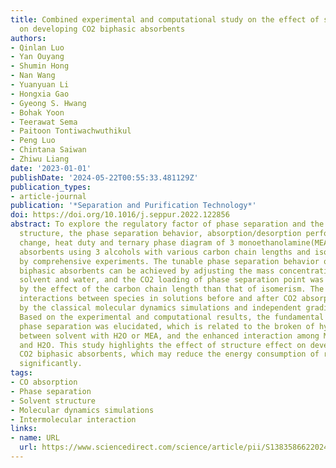 ```yaml
---
title: Combined experimental and computational study on the effect of solvent structure
  on developing CO2 biphasic absorbents
authors:
- Qinlan Luo
- Yan Ouyang
- Shumin Hong
- Nan Wang
- Yuanyuan Li
- Hongxia Gao
- Gyeong S. Hwang
- Bohak Yoon
- Teerawat Sema
- Paitoon Tontiwachwuthikul
- Peng Luo
- Chintana Saiwan
- Zhiwu Liang
date: '2023-01-01'
publishDate: '2024-05-22T00:55:33.481129Z'
publication_types:
- article-journal
publication: '*Separation and Purification Technology*'
doi: https://doi.org/10.1016/j.seppur.2022.122856
abstract: To explore the regulatory factor of phase separation and the effect of solvent
  structure, the phase separation behavior, absorption/desorption performance, viscosity
  change, heat duty and ternary phase diagram of 3 monoethanolamine(MEA)-based phasic
  absorbents using 3 alcohols with various carbon chain lengths and isomers were determined
  by comprehensive experiments. The tunable phase separation behavior of MEA-based
  biphasic absorbents can be achieved by adjusting the mass concentration ratio of
  solvent and water, and the CO2 loading of phase separation point was much more impacted
  by the effect of the carbon chain length than that of isomerism. The intermolecular
  interactions between species in solutions before and after CO2 absorption were analyzed
  by the classical molecular dynamics simulations and independent gradient model analysis.
  Based on the experimental and computational results, the fundamental mechanism of
  phase separation was elucidated, which is related to the broken of hydrogen bonds
  between solvent with H2O or MEA, and the enhanced interaction among MEACOO−, MEAH+
  and H2O. This study highlights the effect of structure effect on developing advanced
  CO2 biphasic absorbents, which may reduce the energy consumption of regeneration
  significantly.
tags:
- CO absorption
- Phase separation
- Solvent structure
- Molecular dynamics simulations
- Intermolecular interaction
links:
- name: URL
  url: https://www.sciencedirect.com/science/article/pii/S1383586622024133
---
```

